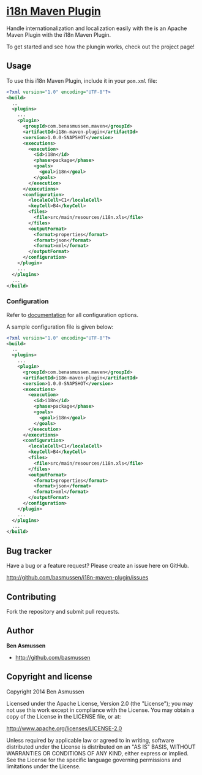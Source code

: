 # [i18n Maven Plugin]( http://github.com/basmussen/i18n-maven-plugin/ )

Handle internationalization and localization easily with the is an Apache Maven Plugin with the i18n Maven Plugin.

To get started and see how the plungin works, check out the project page!

[bootstrap]: http://basmussen.github.io/i18n-maven-plugin

## Usage

To use this i18n Maven Plugin, include it in your `pom.xml` file:

```xml
<?xml version="1.0" encoding="UTF-8"?>
<build>
  ..
  <plugins>
    ...
    <plugin>
      <groupId>com.benasmussen.maven</groupId>
      <artifactId>i18n-maven-plugin</artifactId>
      <version>1.0.0-SNAPSHOT</version>
      <executions>
        <execution>
          <id>i18n</id>
          <phase>package</phase>
          <goals>
            <goal>i18n</goal>
          </goals>
        </execution>
      </executions>
      <configuration>
        <localeCell>C1</localeCell>
        <keyCell>B4</keyCell>
        <files>
          <file>src/main/resources/i18n.xls</file>
        </files>
        <outputFormat>
          <format>properties</format>
          <format>json</format>
          <format>xml</format>
        </outputFormat>
      </configuration>
    </plugin>
    ...
  </plugins>
  ...
</build>
```

### Configuration

Refer to [documentation][i18n-config] for all configuration options.

[i18n-config]: http://basmussen.github.io/i18n-maven-plugin/config.html

A sample configuration file is given below:

```xml
<?xml version="1.0" encoding="UTF-8"?>
<build>
  ..
  <plugins>
    ...
    <plugin>
      <groupId>com.benasmussen.maven</groupId>
      <artifactId>i18n-maven-plugin</artifactId>
      <version>1.0.0-SNAPSHOT</version>
      <executions>
        <execution>
          <id>i18n</id>
          <phase>package</phase>
          <goals>
            <goal>i18n</goal>
          </goals>
        </execution>
      </executions>
      <configuration>
        <localeCell>C1</localeCell>
        <keyCell>B4</keyCell>
        <files>
          <file>src/main/resources/i18n.xls</file>
        </files>
        <outputFormat>
          <format>properties</format>
          <format>json</format>
          <format>xml</format>
        </outputFormat>
      </configuration>
    </plugin>
    ...
  </plugins>
  ...
</build>
```



## Bug tracker

Have a bug or a feature request? Please create an issue here on GitHub.

http://github.com/basmussen/i18n-maven-plugin/issues


## Contributing

Fork the repository and submit pull requests.


## Author

**Ben Asmussen**

+ http://github.com/basmussen


## Copyright and license

Copyright 2014 Ben Asmussen

Licensed under the Apache License, Version 2.0 (the "License");
you may not use this work except in compliance with the License.
You may obtain a copy of the License in the LICENSE file, or at:

   http://www.apache.org/licenses/LICENSE-2.0

Unless required by applicable law or agreed to in writing, software
distributed under the License is distributed on an "AS IS" BASIS,
WITHOUT WARRANTIES OR CONDITIONS OF ANY KIND, either express or implied.
See the License for the specific language governing permissions and
limitations under the License.
